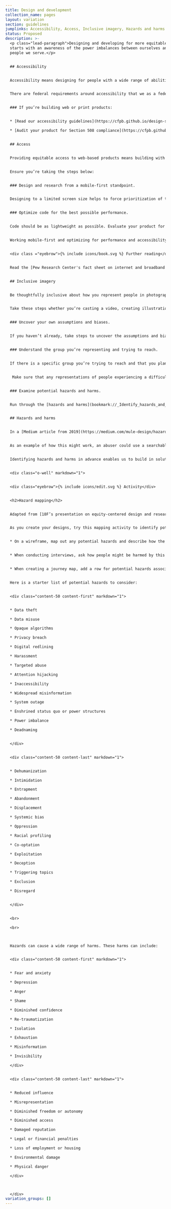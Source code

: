```yaml
---
title: Design and development
collection_name: pages
layout: variation
section: guidelines
jumplinks: Accessibility, Access, Inclusive imagery, Hazards and harms
status: Proposed
description: >-
  <p class="lead-paragraph">Designing and developing for more equitable access
  starts with an awareness of the power imbalances between ourselves and the
  people we serve.</p>


  ## A﻿ccessibility


  Accessibility means designing for people with a wide range of abilities so that they have equitable access to the tools and resources we provide. All people we serve should have an inclusive experience, including those with visual, auditory, physical, cognitive, and other impairments. 


  There are federal requirements around accessibility that we as a federal agency are required to meet. The revised Section 508 standards of 2018 in effect state that all electronic content should conform to WCAG 2.0 AA guidelines. As such, we design, build, test, and remediate to conform to those standards.  


  ### If you’re building web or print products:


  * [Read our accessibility guidelines](https://cfpb.github.io/design-system/guidelines/accessibility-principles) before you begin the design process.

  * [Audit your product for Section 508 compliance](https://cfpb.github.io/design-system/guidelines/accessibility-audit-tools) before it is launched. 


  ## Access


  Providing equitable access to web-based products means building with an eye towards the needs of people who rely on smaller or older devices and/or those using low-bandwidth networks. As of August 2022, more than half of all visitors to the CFPB’s website use a mobile device. The ratio is even higher for our Spanish-language content, where three-quarters of visitors use a mobile device. Also consider the [25% of Americans who do not have high-speed internet access at home](https://www.pewresearch.org/internet/fact-sheet/internet-broadband/?menuItem=89fe9877-d6d0-42c5-bca0-8e6034e300aa).


  Ensure you’re taking the steps below: 


  ### Design and research from a mobile-first standpoint.  


  Designing to a limited screen size helps to force prioritization of the most important features needed to accomplish the goals of your product, and encourages the development of a leaner product. In contrast, designing desktop-first may lead to the development of multiple features without hierarchy or prioritization, which may not be usable at mobile scale. 


  ### Optimize code for the best possible performance. 


  Code should be as lightweight as possible. Evaluate your product for performance factors, such as first contentful paint, first meaningful paint, and speed index. Use one of the many free automated tools available to analyze speed, performance, and quality. 


  Working mobile-first and optimizing for performance and accessibility has SEO benefits as well. The most frequently-used search engines have moved to favoring mobile friendly sites and accessible features. 


  <div class ="eyebrow">{% include icons/book.svg %} F﻿urther reading</div>


  Read the [Pew Research Center's fact sheet on internet and broadband usage (April 2021)](https://www.pewresearch.org/internet/fact-sheet/internet-broadband/)


  ## Inclusive imagery


  Be thoughtfully inclusive about how you represent people in photography and illustration. This goes beyond showing a wide range of ethnicities and abilities in a single visual product. Careful thought must be put into who is shown, in what context, and how they are represented.  


  Take these steps whether you’re casting a video, creating illustrations of people, choosing stock photography, or something else. 


  ### Uncover your own assumptions and biases. 


  If you haven’t already, take steps to uncover the assumptions and biases you hold, and to raise awareness of the needs of communities and groups that are different from yourself and your team, by running through the frames of reference exercise.   


  ### Understand the group you’re representing and trying to reach. 


  If there is a specific group you’re trying to reach and that you plan to represent in your product, do your research so that you’re aware of any sensitivities. Investigate their historic and current relationship to the government and their relationship to the topic you’re representing. There may be negative connotations or associations that you’re not aware of when you represent a specific group in a specific situation.  


   Make sure that any representations of people experiencing a difficult or undesirable situation do not reinforce existing negative stereotypes. 


  ### Examine potential hazards and harms.  


  Run through the [hazards and harms](bookmark://_Identify_hazards_and_1) that could occur as a result of your deliverable. In particular, be on the lookout for any representations that might perpetuate such hazards as racial profiling, enshrined status quo and power structures, and systemic bias.  


  ## Hazards and harms


  In a [Medium article from 2019](https://medium.com/mule-design/hazard-mapping-e0b99b7ebd29), the design researcher and author Erika Hall suggests annotating wireframes with hazards and harms. The concept is similar to occupational safety maps that annotate floor plans with specific physical, chemical, and electrical hazards. 


  As an example of how this might work, an abuser could use a searchable database containing personally-identifiable information to find the location of a victim. The hazards of this database could include data misuse and targeted abuse. The harms stemming from these hazards could include fear, anxiety, and potentially physical danger.   


  Identifying hazards and harms in advance enables us to build in solutions at the outset to mitigate against their occurrence.


  <div class="o-well" markdown="1">


  <div class="eyebrow">{% include icons/edit.svg %} Activity</div>


  <h2>Hazard mapping</h2>


  Adapted from [18F’s presentation on equity-centered design and research](https://digital.gov/files/equity-centered-design-revised.pptx).


  As you create your designs, try this mapping activity to identify potential hazards and harms that could result from the work you and your team are planning to do. Plan for how you’ll mitigate them. 


  * On a wireframe, map out any potential hazards and describe how the design will mitigate those hazards.


  * When conducting interviews, ask how people might be harmed by this system or how someone might use the system to cause harm.


  * When creating a journey map, add a row for potential hazards associated with the moments or decisions in the journey.


  Here is a starter list of potential hazards to consider:


  <div class="content-50 content-first" markdown="1">


  * Data theft

  * Data misuse

  * Opaque algorithms

  * Privacy breach

  * Digital redlining

  * Harassment

  * Targeted abuse

  * Attention hijacking

  * Inaccessibility

  * Widespread misinformation

  * System outage

  * Enshrined status quo or power structures

  * Power imbalance

  * Deadnaming


  </div>


  <div class="content-50 content-last" markdown="1">


  * Dehumanization

  * Intimidation

  * Entrapment 

  * Abandonment 

  * Displacement

  * Systemic bias

  * Oppression 

  * Racial profiling

  * Co-optation  

  * Exploitation  

  * Deception  

  * Triggering topics 

  * Exclusion   

  * Disregard 


  </div>


  <br>

  <br>



  Hazards can cause a wide range of harms. These harms can include:


  <div class="content-50 content-first" markdown="1">


  * Fear and anxiety

  * Depression

  * Anger  

  * Shame

  * Diminished confidence

  * Re-traumatization 

  * Isolation

  * Exhaustion

  * Misinformation

  * Invisibility

  </div>


  <div class="content-50 content-last" markdown="1">


  * Reduced influence  

  * Misrepresentation

  * Diminished freedom or autonomy

  * Diminished access

  * Damaged reputation

  * Legal or financial penalties

  * Loss of employment or housing

  * Environmental damage

  * Physical danger  

  </div>



  </div>
variation_groups: []
---
```

